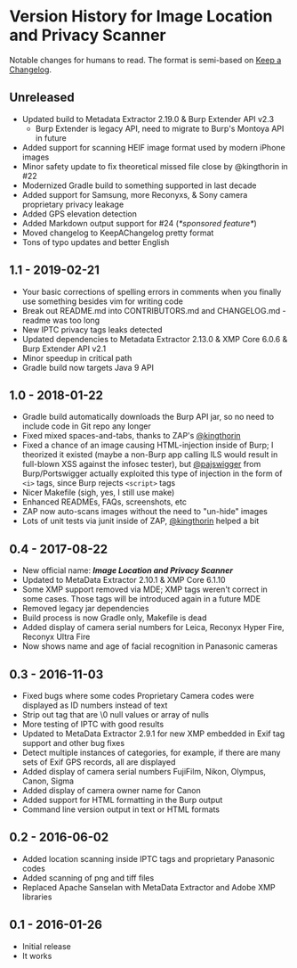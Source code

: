 # Version History for Image Location and Privacy Scanner

Notable changes for humans to read.  The format is semi-based on [Keep a Changelog](https://keepachangelog.com/en/1.0.0/).

## Unreleased
- Updated build to Metadata Extractor 2.19.0 & Burp Extender API v2.3
    + Burp Extender is legacy API, need to migrate to Burp's Montoya API in future
- Added support for scanning HEIF image format used by modern iPhone images
- Minor safety update to fix theoretical missed file close by @kingthorin in #22
- Modernized Gradle build to something supported in last decade
- Added support for Samsung, more Reconyxs, & Sony camera proprietary privacy leakage 
- Added GPS elevation detection
- Added Markdown output support for #24 (*\*sponsored feature\**)
- Moved changelog to KeepAChangelog pretty format
- Tons of typo updates and better English

## 1.1 - 2019-02-21
- Your basic corrections of spelling errors in comments when you finally use something besides vim for writing code
- Break out README.md into CONTRIBUTORS.md and CHANGELOG.md - readme was too long
- New IPTC privacy tags leaks detected
- Updated dependencies to Metadata Extractor 2.13.0 & XMP Core 6.0.6 & Burp Extender API v2.1
- Minor speedup in critical path
- Gradle build now targets Java 9 API

## 1.0 - 2018-01-22
- Gradle build automatically downloads the Burp API jar, so no need to include code in Git repo any longer
- Fixed mixed spaces-and-tabs, thanks to ZAP's [@kingthorin](https://github.com/kingthorin)
- Fixed a chance of an image causing HTML-injection inside of Burp; I theorized it existed (maybe a non-Burp app calling ILS would result in full-blown XSS against the infosec tester), but [@pajswigger](https://github.com/pajswigger) from Burp/Portswigger actually exploited this type of injection in the form of `<i>` tags, since Burp rejects `<script>` tags
- Nicer Makefile (sigh, yes, I still use make)
- Enhanced READMEs, FAQs, screenshots, etc
- ZAP now auto-scans images without the need to "un-hide" images
- Lots of unit tests via junit inside of ZAP, [@kingthorin](https://github.com/kingthorin) helped a bit

## 0.4 - 2017-08-22
- New official name: ***Image Location and Privacy Scanner***
- Updated to MetaData Extractor 2.10.1 & XMP Core 6.1.10
- Some XMP support removed via MDE; XMP tags weren't correct in some cases.  Those tags will be introduced again in a future MDE
- Removed legacy jar dependencies
- Build process is now Gradle only, Makefile is dead
- Added display of camera serial numbers for Leica, Reconyx Hyper Fire, Reconyx Ultra Fire
- Now shows name and age of facial recognition in Panasonic cameras

## 0.3 - 2016-11-03
- Fixed bugs where some codes Proprietary Camera codes were displayed as ID numbers instead of text
- Strip out tag that are \\0 null values or array of nulls
- More testing of IPTC with good results
- Updated to MetaData Extractor 2.9.1 for new XMP embedded in Exif tag support and other bug fixes
- Detect multiple instances of categories, for example, if there are many sets of Exif GPS records, all are displayed
- Added display of camera serial numbers FujiFilm, Nikon, Olympus, Canon, Sigma
- Added display of camera owner name for Canon
- Added support for HTML formatting in the Burp output
- Command line version output in text or HTML formats

## 0.2 - 2016-06-02
- Added location scanning inside IPTC tags and proprietary Panasonic codes
- Added scanning of png and tiff files
- Replaced Apache Sanselan with MetaData Extractor and Adobe XMP libraries

## 0.1 - 2016-01-26
- Initial release
- It works

<!--
vim: autoindent noexpandtab tabstop=4 shiftwidth=4
-->

